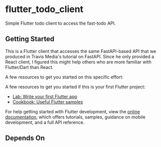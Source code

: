# flutter_todo_client

Simple Flutter todo client to access the fast-todo API.

## Getting Started

This is a Flutter client that accesses the same FastAPI-based API that we produced in Travis Media's tutorial on FastAPI. Since he only provided a React client, I figured this might help others who are more familiar with Flutter/Dart than React.

A few resources to get you started on this specific effort:


A few resources to get you started if this is your first Flutter project:

- [Lab: Write your first Flutter app](https://docs.flutter.dev/get-started/codelab)
- [Cookbook: Useful Flutter samples](https://docs.flutter.dev/cookbook)

For help getting started with Flutter development, view the
[online documentation](https://docs.flutter.dev/), which offers tutorials,
samples, guidance on mobile development, and a full API reference.

## Depends On

<TBD>
